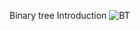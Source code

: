 Binary tree Introduction
![BT](https://user-images.githubusercontent.com/67655275/159159552-2721e970-e322-4586-a2a6-b99592e7a602.jpg)
